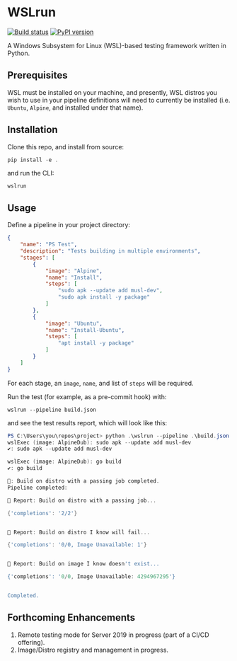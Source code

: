 WSLrun
===
[![Build status](https://ci-central.openfunction.co/api/projects/status/6e2tsa5mh5k4s3el?svg=true)](https://ci-central.openfunction.co/project/AppVeyor/wslrun) [![PyPI version](https://badge.fury.io/py/wslrun.svg)](https://badge.fury.io/py/wslrun)

A Windows Subsystem for Linux (WSL)-based testing framework written in Python. 

## Prerequisites

WSL must be installed on your machine, and presently, WSL distros you wish to use in your pipeline definitions will need to currently be installed (i.e. `Ubuntu`, `Alpine`, and installed under that name).

## Installation

Clone this repo, and install from source:

```powershell
pip install -e .
```

and run the CLI:

```
wslrun
```

## Usage

Define a pipeline in your project directory:

```json
{
    "name": "PS Test",
    "description": "Tests building in multiple environments",
    "stages": [
        {
            "image": "Alpine",
            "name": "Install",
            "steps": [
                "sudo apk --update add musl-dev",
                "sudo apk install -y package"
            ]
        },
        {
            "image": "Ubuntu",
            "name": "Install-Ubuntu",
            "steps": [
                "apt install -y package"
            ]
        }
    ]
}
```

For each stage, an `image`, `name`, and list of `steps` will be required.

Run the test (for example, as a pre-commit hook) with:

```
wslrun --pipeline build.json
```

and see the test results report, which will look like this:

```powershell
PS C:\Users\you\repos\project> python .\wslrun --pipeline .\build.json
wslExec (image: AlpineDub): sudo apk --update add musl-dev
✔️: sudo apk --update add musl-dev

wslExec (image: AlpineDub): go build
✔️: go build

🔔: Build on distro with a passing job completed.
Pipeline completed:

🧾 Report: Build on distro with a passing job...

{'completions': '2/2'}


🧾 Report: Build on distro I know will fail...

{'completions': '0/0, Image Unavailable: 1'}


🧾 Report: Build on image I know doesn't exist...

{'completions': '0/0, Image Unavailable: 4294967295'}


Completed.
```

## Forthcoming Enhancements

1. Remote testing mode for Server 2019 in progress (part of a CI/CD offering).
2. Image/Distro registry and management in progress. 
